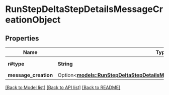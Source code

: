 # RunStepDeltaStepDetailsMessageCreationObject

## Properties

Name | Type | Description | Notes
------------ | ------------- | ------------- | -------------
**r#type** | **String** | Always `message_creation`. | 
**message_creation** | Option<[**models::RunStepDeltaStepDetailsMessageCreationObjectMessageCreation**](RunStepDeltaStepDetailsMessageCreationObject_message_creation.md)> |  | [optional]

[[Back to Model list]](../README.md#documentation-for-models) [[Back to API list]](../README.md#documentation-for-api-endpoints) [[Back to README]](../README.md)



